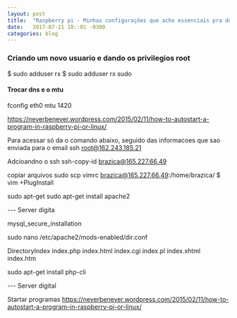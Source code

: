 ```yaml
---
layout: post
title:  "Raspberry pi - Minhas configurações que acho essenciais pra desenvolver"
date:   2017-07-21 18::01 -0300
categories: blog
---
```

### Criando um novo usuario e dando os privilegios root
$ sudo adduser rx
$ sudo adduser rx sudo





#### Trocar dns e o mtu
fconfig eth0 mtu 1420


https://neverbenever.wordpress.com/2015/02/11/how-to-autostart-a-program-in-raspberry-pi-or-linux/

Para acessar só da o comando abaixo, seguido das informacoes que sao enviada para o email
ssh root@162.243.185.21


Adcioandno o ssh
ssh-copy-id brazica@165.227.66.49

copiar arquivos
sudo scp vimrc brazica@165.227.66.49:/home/brazica/
$ vim +PlugInstall


sudo apt-get sudo apt-get install apache2

--- Server digita

mysql_secure_installation


sudo nano /etc/apache2/mods-enabled/dir.conf


<IfModule mod_dir.c>
    DirectoryIndex index.php index.html index.cgi index.pl index.xhtml index.htm
    </IfModule>

sudo apt-get install php-cli
   



--- Server digital



Startar programas
https://neverbenever.wordpress.com/2015/02/11/how-to-autostart-a-program-in-raspberry-pi-or-linux/

